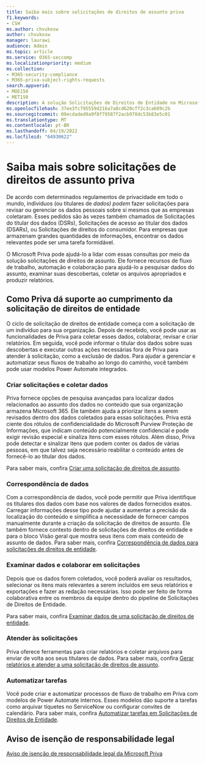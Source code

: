 ```yaml
---
title: Saiba mais sobre solicitações de direitos de assunto priva
f1.keywords:
- CSH
ms.author: chvukosw
author: chvukosw
manager: laurawi
audience: Admin
ms.topic: article
ms.service: O365-seccomp
ms.localizationpriority: medium
ms.collection:
- M365-security-compliance
- M365-priva-subject-rights-requests
search.appverid:
- MOE150
- MET150
description: A solução Solicitações de Direitos de Entidade no Microsoft Priva ajuda você a encontrar dados pessoais e colaborar na revisão de conteúdo e na criação de relatórios.
ms.openlocfilehash: 37ee3fc795559d216a7a8cd620cff2c3ca689c2b
ms.sourcegitcommit: 09ecdaded9a9f8f79587f2acb978dc53b83e5c01
ms.translationtype: MT
ms.contentlocale: pt-BR
ms.lasthandoff: 04/19/2022
ms.locfileid: "64930622"
---
```

# <a name="learn-about-priva-subject-rights-requests"></a>Saiba mais sobre solicitações de direitos de assunto priva

De acordo com determinados regulamentos de privacidade em todo o mundo, indivíduos (ou titulares de *dados) podem* fazer solicitações para revisar ou gerenciar os dados pessoais sobre si mesmos que as empresas coletaram. Esses pedidos são às vezes também chamados de Solicitações do titular dos dados (DSRs), Solicitações de acesso ao titular dos dados (DSARs), ou Solicitações de direitos do consumidor. Para empresas que armazenam grandes quantidades de informações, encontrar os dados relevantes pode ser uma tarefa formidável.

O Microsoft Priva pode ajudá-lo a lidar com essas consultas por meio da solução solicitações de direitos de assunto. Ele fornece recursos de fluxo de trabalho, automação e colaboração para ajudá-lo a pesquisar dados do assunto, examinar suas descobertas, coletar os arquivos apropriados e produzir relatórios.

## <a name="how-priva-supports-subject-rights-request-fulfillment"></a>Como Priva dá suporte ao cumprimento da solicitação de direitos de entidade

O ciclo de solicitação de direitos de entidade começa com a solicitação de um indivíduo para sua organização. Depois de recebido, você pode usar as funcionalidades de Priva para coletar esses dados, colaborar, revisar e criar relatórios. Em seguida, você pode informar o titular dos dados sobre suas descobertas e executar outras ações necessárias fora de Priva para atender à solicitação, como a exclusão de dados. Para ajudar a gerenciar e automatizar seus fluxos de trabalho ao longo do caminho, você também pode usar modelos Power Automate integrados.

### <a name="create-requests-and-collect-data"></a>Criar solicitações e coletar dados

Priva fornece opções de pesquisa avançadas para localizar dados relacionados ao assunto dos dados no conteúdo que sua organização armazena Microsoft 365. Ele também ajuda a priorizar itens a serem revisados dentro dos dados coletados para essas solicitações. Priva está ciente dos rótulos de confidencialidade do Microsoft Purview Proteção de Informações, que indicam conteúdo potencialmente confidencial e pode exigir revisão especial e sinaliza itens com esses rótulos. Além disso, Priva pode detectar e sinalizar itens que podem conter os dados de várias pessoas, em que talvez seja necessário reabilitar o conteúdo antes de fornecê-lo ao titular dos dados.

Para saber mais, confira [Criar uma solicitação de direitos de assunto](subject-rights-requests-create.md).

### <a name="data-matching"></a>Correspondência de dados

Com a correspondência de dados, você pode permitir que Priva identifique os titulares dos dados com base nos valores de dados fornecidos exatos. Carregar informações desse tipo pode ajudar a aumentar a precisão da localização do conteúdo e simplifica a necessidade de fornecer campos manualmente durante a criação da solicitação de direitos de assunto. Ele também fornece contexto dentro de solicitações de direitos de entidade e para o bloco Visão geral que mostra seus itens com mais conteúdo de assunto de dados. Para saber mais, confira [Correspondência de dados para solicitações de direitos de entidade](subject-rights-requests-data-match.md).

### <a name="review-data-and-collaborate-on-requests"></a>Examinar dados e colaborar em solicitações

Depois que os dados forem coletados, você poderá avaliar os resultados, selecionar os itens mais relevantes a serem incluídos em seus relatórios e exportações e fazer as redação necessárias. Isso pode ser feito de forma colaborativa entre os membros da equipe dentro do pipeline de Solicitações de Direitos de Entidade.

Para saber mais, confira [Examinar dados de uma solicitação de direitos de entidade](subject-rights-requests-data-review.md).

### <a name="fulfill-requests"></a>Atender às solicitações

Priva oferece ferramentas para criar relatórios e coletar arquivos para enviar de volta aos seus titulares de dados. Para saber mais, confira [Gerar relatórios e atender a uma solicitação de direitos de assunto](subject-rights-requests-reports.md).

### <a name="automate-tasks"></a>Automatizar tarefas

Você pode criar e automatizar processos de fluxo de trabalho em Priva com modelos de Power Automate internos. Esses modelos dão suporte a tarefas como arquivar tíquetes no ServiceNow ou configurar convites de calendário. Para saber mais, confira [Automatizar tarefas em Solicitações de Direitos de Entidade](subject-rights-requests-automate.md).

## <a name="legal-disclaimer"></a>Aviso de isenção de responsabilidade legal

[Aviso de isenção de responsabilidade legal da Microsoft Priva](priva-disclaimer.md)
